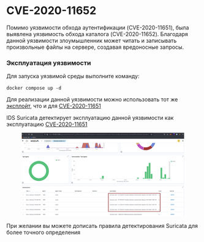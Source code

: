 # CVE-2020-11652

Помимо уязвимости обхода аутентификации (CVE-2020-11651), была выявлена уязвимость обхода каталога (CVE-2020-11652). Благодаря данной уязвимости злоумышленник может читать и записывать произвольные файлы на сервере, создавая вредоносные запросы.

### Эксплуатация уязвимости&#x20;

Для запуска уязвимой среды выполните команду:

```
docker compose up -d
```

Для реализации данной уязвимости можно использовать тот же [эксплойт](https://github.com/dozernz/cve-2020-11651/blob/master/CVE-2020-11651.py), что и для [CVE-2020-11651](cve-2020-11651.md)

IDS Suricata детектирует эксплуатацию данной уязвимости как эксплуатацию [CVE-2020-11651](cve-2020-11651.md)

<figure><img src="../../.gitbook/assets/image (6) (1).png" alt=""><figcaption></figcaption></figure>

При желании вы можете дописать правила детектирования Suricata для более точного определения&#x20;
